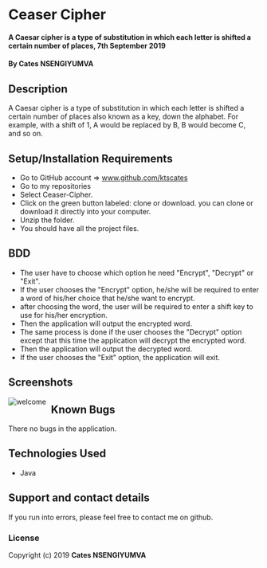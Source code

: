 # Ceaser Cipher
#### A Caesar cipher is a type of substitution in which each letter is shifted a certain number of places, 7th September 2019
#### By **Cates NSENGIYUMVA**
## Description
A Caesar cipher is a type of substitution in which each letter is shifted a certain number of places also known as a key, down the alphabet.  For example, with a shift of 1, A would be replaced by B, B would become C, and so on.
## Setup/Installation Requirements
* Go to GitHub account => www.github.com/ktscates
* Go to my repositories
* Select Ceaser-Cipher.
* Click on the green button labeled: clone or download. you can clone or download it directly into your computer.
* Unzip the folder.
* You should have all the project files.
## BDD
* The user have to choose which option he need "Encrypt", "Decrypt" or "Exit".
* If the user chooses the "Encrypt" option, he/she will be required to enter a word of his/her choice that he/she want to encrypt.
* after choosing the word, the user will be required to enter a shift key to use for his/her encryption.
* Then the application will output the encrypted word.
* The same process is done if the user chooses the "Decrypt" option except that this time the application will decrypt the encrypted word.
* Then the application will output the decrypted word.
* If the user chooses the "Exit" option, the application will exit. 
## Screenshots
<img src="./Pictures/welcome.png"
     alt="welcome"
     style="float: left; margin-right: 10px;" />
## Known Bugs
There no bugs in the application.
## Technologies Used
* Java
## Support and contact details
If you run into errors, please feel free to contact me on github.
### License
Copyright (c) 2019 **Cates NSENGIYUMVA**
